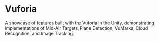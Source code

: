 
# Vuforia

A showcase of features built with the Vuforia in the Unity, demonstrating implementations of Mid-Air Targets, Plane Detection, VuMarks, Cloud Recognition, and Image Tracking.





